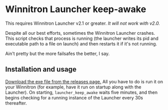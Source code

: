 # Winnitron Launcher keep-awake

This requires Winnitron Launcher v2.1 or greater. *It will not work with v2.0.*

Despite all our best efforts, sometimes the Winnitron Launcher crashes. This script checks that process is running (the launcher writes its pid and executable path to a file on launch) and then restarts it if it's not running.

Ain't pretty but the more failsafes the better, I say.

## Installation and usage

[Download the exe file from the releases page.](https://github.com/winnitron/launcher_keep_awake/releases) All you have to do is run it on your Winnitron (for example, have it run on startup along with the Launcher). On starting, `launcher_keep_awake` waits five minutes, and then begins checking for a running instance of the Launcher every 30s thereafter.



